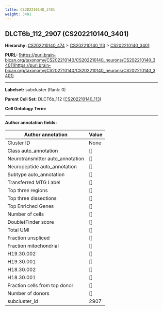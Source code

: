 ```yaml
---
title: CS202210140_3401
weight: 3401
---
```

## DLCT6b_112_2907 (CS202210140_3401)
<b>Hierarchy: </b>
[CS202210140_474](../CS202210140_474) >
[CS202210140_113](../CS202210140_113) >
[CS202210140_3401](../CS202210140_3401)

**PURL:** [https://purl.brain-bican.org/taxonomy/CS202210140/CS202210140_neurons/CS202210140_3401](https://purl.brain-bican.org/taxonomy/CS202210140/CS202210140_neurons/CS202210140_3401)

---


**Labelset:** subcluster (Rank: 0)

**Parent Cell Set:** DLCT6b_112 ([CS202210140_113](../CS202210140_113))



**Cell Ontology Term:** 

[MARKER GENES.]: #


---

[TRANSFERRED ANNOTATIONS.]: #


[AUTHOR ANNOTATION FIELDS.]: #


**Author annotation fields:**

| Author annotation | Value |
|-------------------|-------|
|Cluster ID|None|
|Class auto_annotation|[]|
|Neurotransmitter auto_annotation|[]|
|Neuropeptide auto_annotation|[]|
|Subtype auto_annotation|[]|
|Transferred MTG Label|[]|
|Top three regions|[]|
|Top three dissections|[]|
|Top Enriched Genes|[]|
|Number of cells|[]|
|DoubletFinder score|[]|
|Total UMI|[]|
|Fraction unspliced|[]|
|Fraction mitochondrial|[]|
|H19.30.002|[]|
|H19.30.001|[]|
|H18.30.002|[]|
|H18.30.001|[]|
|Fraction cells from top donor|[]|
|Number of donors|[]|
|subcluster_id|2907|
